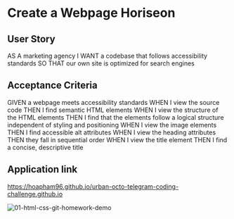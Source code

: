 # Create a Webpage Horiseon

## User Story
AS A marketing agency
I WANT a codebase that follows accessibility standards
SO THAT our own site is optimized for search engines

## Acceptance Criteria

GIVEN a webpage meets accessibility standards
WHEN I view the source code
THEN I find semantic HTML elements
WHEN I view the structure of the HTML elements
THEN I find that the elements follow a logical structure independent of styling and positioning
WHEN I view the image elements
THEN I find accessible alt attributes
WHEN I view the heading attributes
THEN they fall in sequential order
WHEN I view the title element
THEN I find a concise, descriptive title


## Application link
https://hoapham96.github.io/urban-octo-telegram-coding-challenge.github.io
 
 

![01-html-css-git-homework-demo](https://user-images.githubusercontent.com/89959754/141720252-fd13e52e-72af-4956-b4d7-f7f76e9fbe0a.png)
